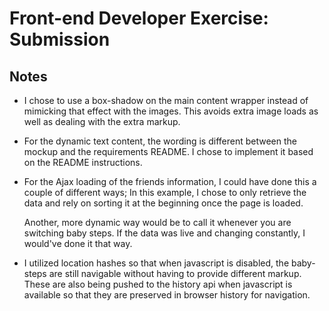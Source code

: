 Front-end Developer Exercise: Submission
========================================

Notes
-----
*   I chose to use a box-shadow on the main content wrapper instead of mimicking that effect with the images.
    This avoids extra image loads as well as dealing with the extra markup.

*   For the dynamic text content, the wording is different between the mockup and the requirements README. I chose to implement it
    based on the README instructions.

*   For the Ajax loading of the friends information, I could have done this a couple of different ways;
    In this example, I chose to only retrieve the data and rely on sorting it at the beginning once the page is loaded.
    
    Another, more dynamic way would be to call it whenever you are switching baby steps. If the data was live and changing constantly,
    I would've done it that way.

*   I utilized location hashes so that when javascript is disabled, the baby-steps are still navigable without having to provide different
    markup. These are also being pushed to the history api when javascript is available so that they are preserved in browser history for navigation.

